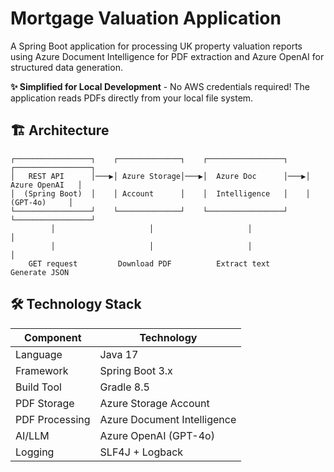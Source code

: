 # Mortgage Valuation Application

A Spring Boot application for processing UK property valuation reports using Azure Document Intelligence for PDF extraction and Azure OpenAI for structured data generation.

**✨ Simplified for Local Development** - No AWS credentials required! The application reads PDFs directly from your local file system.

## 🏗️ Architecture

```
┌─────────────────┐    ┌──────────────┐    ┌─────────────────┐    ┌─────────────────┐
│   REST API      │───▶│ Azure Storage│───▶│  Azure Doc      │───▶│  Azure OpenAI   │
│  (Spring Boot)  │    │ Account      │    │  Intelligence   │    │    (GPT-4o)     │
└─────────────────┘    └──────────────┘    └─────────────────┘    └─────────────────┘
         │                     │                     │                     │
         │                     │                     │                     │
    GET request         Download PDF          Extract text         Generate JSON
```

## 🛠️ Technology Stack

| Component      | Technology                  |
|----------------|-----------------------------|
| Language       | Java 17                     |
| Framework      | Spring Boot 3.x             |
| Build Tool     | Gradle 8.5                  |
| PDF Storage    | Azure Storage Account       |
| PDF Processing | Azure Document Intelligence |
| AI/LLM         | Azure OpenAI (GPT-4o)       |
| Logging        | SLF4J + Logback             |
